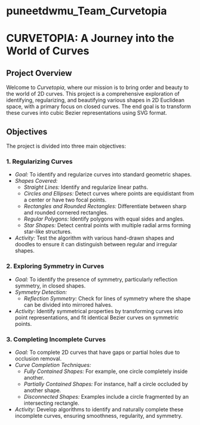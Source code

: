 # puneetdwmu_Team_Curvetopia

# CURVETOPIA: A Journey into the World of Curves

## Project Overview

Welcome to *Curvetopia*, where our mission is to bring order and beauty to the world of 2D curves. This project is a comprehensive exploration of identifying, regularizing, and beautifying various shapes in 2D Euclidean space, with a primary focus on closed curves. The end goal is to transform these curves into cubic Bezier representations using SVG format.

## Objectives

The project is divided into three main objectives:

### 1. Regularizing Curves
- *Goal:* To identify and regularize curves into standard geometric shapes.
- *Shapes Covered:*
  - *Straight Lines:* Identify and regularize linear paths.
  - *Circles and Ellipses:* Detect curves where points are equidistant from a center or have two focal points.
  - *Rectangles and Rounded Rectangles:* Differentiate between sharp and rounded cornered rectangles.
  - *Regular Polygons:* Identify polygons with equal sides and angles.
  - *Star Shapes:* Detect central points with multiple radial arms forming star-like structures.
- *Activity:* Test the algorithm with various hand-drawn shapes and doodles to ensure it can distinguish between regular and irregular shapes.

### 2. Exploring Symmetry in Curves
- *Goal:* To identify the presence of symmetry, particularly reflection symmetry, in closed shapes.
- *Symmetry Detection:* 
  - *Reflection Symmetry:* Check for lines of symmetry where the shape can be divided into mirrored halves.
- *Activity:* Identify symmetrical properties by transforming curves into point representations, and fit identical Bezier curves on symmetric points.

### 3. Completing Incomplete Curves
- *Goal:* To complete 2D curves that have gaps or partial holes due to occlusion removal.
- *Curve Completion Techniques:*
  - *Fully Contained Shapes:* For example, one circle completely inside another.
  - *Partially Contained Shapes:* For instance, half a circle occluded by another shape.
  - *Disconnected Shapes:* Examples include a circle fragmented by an intersecting rectangle.
- *Activity:* Develop algorithms to identify and naturally complete these incomplete curves, ensuring smoothness, regularity, and symmetry.
